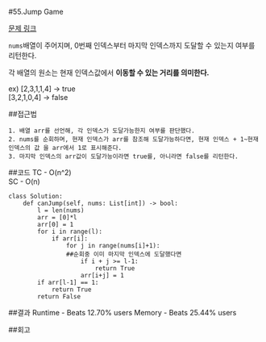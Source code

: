 #55.Jump Game

[문제 링크](https://leetcode.com/problems/jump-game/description/?envType=study-plan-v2&envId=top-interview-150)

`nums`배열이 주어지며, 0번째 인덱스부터 마지막 인덱스까지 도달할 수 있는지 여부를 리턴한다.

각 배열의 원소는 현재 인덱스값에서 **이동할 수 있는 거리를 의미한다.**

ex) [2,3,1,1,4] -> true<br>
[3,2,1,0,4] -> false

##접근법
```
1. 배열 arr를 선언해, 각 인덱스가 도달가능한지 여부를 판단했다.
2. nums를 순회하며, 현재 인덱스가 arr를 참조해 도달가능하다면, 현재 인덱스 + 1~현재인덱스의 값 을 arr에서 1로 표시해준다.
3. 마지막 인덱스의 arr값이 도달가능이라면 true를, 아니라면 false를 리턴한다.
```

##코드
TC - O(n^2)<br>
SC - O(n)
```
class Solution:
    def canJump(self, nums: List[int]) -> bool:
        l = len(nums)
        arr = [0]*l
        arr[0] = 1
        for i in range(l):
            if arr[i]:
                for j in range(nums[i]+1):
                ##순회중 이미 마지막 인덱스에 도달했다면
                    if i + j >= l-1:
                        return True
                    arr[i+j] = 1
        if arr[l-1] == 1:
            return True
        return False
```

##결과
Runtime - Beats 12.70% users
Memory - Beats 25.44% users

##회고
```
```